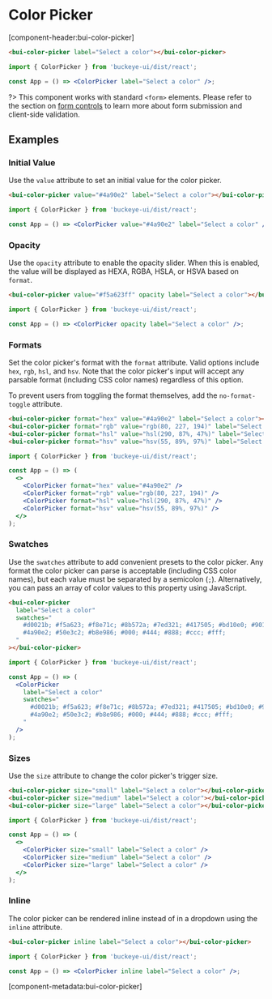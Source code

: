# Color Picker

[component-header:bui-color-picker]

```html preview
<bui-color-picker label="Select a color"></bui-color-picker>
```

```jsx react
import { ColorPicker } from 'buckeye-ui/dist/react';

const App = () => <ColorPicker label="Select a color" />;
```

?> This component works with standard `<form>` elements. Please refer to the section on [form controls](/getting-started/form-controls) to learn more about form submission and client-side validation.

## Examples

### Initial Value

Use the `value` attribute to set an initial value for the color picker.

```html preview
<bui-color-picker value="#4a90e2" label="Select a color"></bui-color-picker>
```

```jsx react
import { ColorPicker } from 'buckeye-ui/dist/react';

const App = () => <ColorPicker value="#4a90e2" label="Select a color" />;
```

### Opacity

Use the `opacity` attribute to enable the opacity slider. When this is enabled, the value will be displayed as HEXA, RGBA, HSLA, or HSVA based on `format`.

```html preview
<bui-color-picker value="#f5a623ff" opacity label="Select a color"></bui-color-picker>
```

```jsx react
import { ColorPicker } from 'buckeye-ui/dist/react';

const App = () => <ColorPicker opacity label="Select a color" />;
```

### Formats

Set the color picker's format with the `format` attribute. Valid options include `hex`, `rgb`, `hsl`, and `hsv`. Note that the color picker's input will accept any parsable format (including CSS color names) regardless of this option.

To prevent users from toggling the format themselves, add the `no-format-toggle` attribute.

```html preview
<bui-color-picker format="hex" value="#4a90e2" label="Select a color"></bui-color-picker>
<bui-color-picker format="rgb" value="rgb(80, 227, 194)" label="Select a color"></bui-color-picker>
<bui-color-picker format="hsl" value="hsl(290, 87%, 47%)" label="Select a color"></bui-color-picker>
<bui-color-picker format="hsv" value="hsv(55, 89%, 97%)" label="Select a color"></bui-color-picker>
```

```jsx react
import { ColorPicker } from 'buckeye-ui/dist/react';

const App = () => (
  <>
    <ColorPicker format="hex" value="#4a90e2" />
    <ColorPicker format="rgb" value="rgb(80, 227, 194)" />
    <ColorPicker format="hsl" value="hsl(290, 87%, 47%)" />
    <ColorPicker format="hsv" value="hsv(55, 89%, 97%)" />
  </>
);
```

### Swatches

Use the `swatches` attribute to add convenient presets to the color picker. Any format the color picker can parse is acceptable (including CSS color names), but each value must be separated by a semicolon (`;`). Alternatively, you can pass an array of color values to this property using JavaScript.

```html preview
<bui-color-picker
  label="Select a color"
  swatches="
    #d0021b; #f5a623; #f8e71c; #8b572a; #7ed321; #417505; #bd10e0; #9013fe;
    #4a90e2; #50e3c2; #b8e986; #000; #444; #888; #ccc; #fff;
  "
></bui-color-picker>
```

```jsx react
import { ColorPicker } from 'buckeye-ui/dist/react';

const App = () => (
  <ColorPicker
    label="Select a color"
    swatches="
      #d0021b; #f5a623; #f8e71c; #8b572a; #7ed321; #417505; #bd10e0; #9013fe; 
      #4a90e2; #50e3c2; #b8e986; #000; #444; #888; #ccc; #fff;
    "
  />
);
```

### Sizes

Use the `size` attribute to change the color picker's trigger size.

```html preview
<bui-color-picker size="small" label="Select a color"></bui-color-picker>
<bui-color-picker size="medium" label="Select a color"></bui-color-picker>
<bui-color-picker size="large" label="Select a color"></bui-color-picker>
```

```jsx react
import { ColorPicker } from 'buckeye-ui/dist/react';

const App = () => (
  <>
    <ColorPicker size="small" label="Select a color" />
    <ColorPicker size="medium" label="Select a color" />
    <ColorPicker size="large" label="Select a color" />
  </>
);
```

### Inline

The color picker can be rendered inline instead of in a dropdown using the `inline` attribute.

```html preview
<bui-color-picker inline label="Select a color"></bui-color-picker>
```

```jsx react
import { ColorPicker } from 'buckeye-ui/dist/react';

const App = () => <ColorPicker inline label="Select a color" />;
```

[component-metadata:bui-color-picker]
